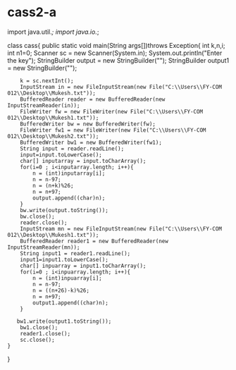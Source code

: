 # cass2-a
import java.util.*;
import java.io.*;

class cass{
	public static void main(String args[])throws Exception{
		int k,n,i;
		int n1=0;
		Scanner sc = new Scanner(System.in);
		System.out.println("Enter the key");
		StringBuilder output = new StringBuilder("");
		StringBuilder output1 = new StringBuilder("");
        
		k = sc.nextInt();
		InputStream in = new FileInputStream(new File("C:\\Users\\FY-COM 012\\Desktop\\Mukesh.txt"));
        BufferedReader reader = new BufferedReader(new InputStreamReader(in));
        FileWriter fw = new FileWriter(new File("C:\\Users\\FY-COM 012\\Desktop\\Mukesh1.txt"));
		BufferedWriter bw = new BufferedWriter(fw);
		FileWriter fw1 = new FileWriter(new File("C:\\Users\\FY-COM 012\\Desktop\\Mukesh2.txt"));
		BufferedWriter bw1 = new BufferedWriter(fw1);
		String input = reader.readLine();
        input=input.toLowerCase();
		char[] inputarray = input.toCharArray();
		for(i=0 ; i<inputarray.length; i++){
			n = (int)inputarray[i];
			n = n-97;
			n = (n+k)%26;
			n = n+97;
			output.append((char)n);
		}	
		bw.write(output.toString());
		bw.close();
		reader.close();
		InputStream mn = new FileInputStream(new File("C:\\Users\\FY-COM 012\\Desktop\\Mukesh1.txt"));
        BufferedReader reader1 = new BufferedReader(new InputStreamReader(mn));
        String input1 = reader1.readLine();
		input1=input1.toLowerCase();
	    char[] inpuarray = input1.toCharArray();
	    for(i=0 ; i<inpuarray.length; i++){
			n = (int)inpuarray[i];
			n = n-97;
			n = ((n+26)-k)%26;
			n = n+97;
			output1.append((char)n);
		}	
		
       bw1.write(output1.toString());
		bw1.close();
		reader1.close();
		sc.close();
	}
}
